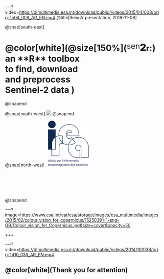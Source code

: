 ---?video=https://dlmultimedia.esa.int/download/public/videos/2015/04/008/orig-1504_008_AR_EN.mp4
@title[theia2r presentation, 2018-11-08]

@snap[south-east]
<h1>@color[white](@size[150%](<span style="vertical-align:top;font-size:90%;font-weight:normal;text-transform:lowercase;">sen</span><span style="vertical-align:baseline;font-size:115%;font-weight:bolder;">2</span><span style="vertical-align:baseline;font-size:90%;font-weight:bold;text-transform:lowercase;">r</span>:) <br/>an **R** toolbox <br/>to find, download <br/>and preprocess <br/>Sentinel-2 data )</h1>
@snapend

@snap[south-west]
![](https://api.qrserver.com/v1/create-qr-code/?size=200x200&margin=5&data=https://gitpitch.com/ranghetti/sen2r_presentation/20180719@IREA)
@snapend 

@snap[north-west]
![](https://raw.githubusercontent.com/ranghetti/sen2r_presentation/devel/assets/img/logo_irea_150px.png)
<h3><span style="color:white;">Luigi Ranghetti</span></h3>
<h4><span style="color:white;">CNR-IREA, 2018-07-19</span></h4>
@snapend 


---?image=https://www.esa.int/var/esa/storage/images/esa_multimedia/images/2015/02/colour_vision_for_copernicus/15250391-1-eng-GB/Colour_vision_for_Copernicus.jpg&size=cover&opacity=50

+++

---?video=https://dlmultimedia.esa.int/download/public/videos/2014/10/038/orig-1410_038_AR_EN.mp4

## @color[white](Thank you for attention)
